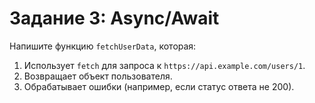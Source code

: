 # Задание 3: Async/Await

Напишите функцию `fetchUserData`, которая:
1. Использует `fetch` для запроса к `https://api.example.com/users/1`.
2. Возвращает объект пользователя.
3. Обрабатывает ошибки (например, если статус ответа не 200).